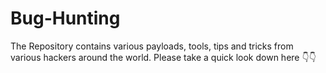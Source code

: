 # Bug-Hunting
The Repository contains various payloads, tools, tips and tricks from various hackers around the world. Please take a quick look down here 👇👇
